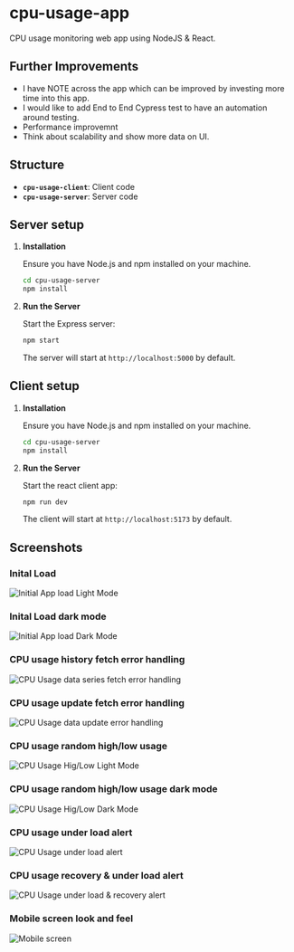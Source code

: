 # cpu-usage-app
CPU usage monitoring web app using NodeJS & React.

## Further Improvements
- I have NOTE across the app which can be improved by investing more time into this app.
- I would like to add End to End Cypress test to have an automation around testing.
- Performance improvemnt
- Think about scalability and show more data on UI.

## Structure

- **`cpu-usage-client`**: Client code
- **`cpu-usage-server`**: Server code

## Server setup

1. **Installation**

   Ensure you have Node.js and npm installed on your machine.

   ```bash
   cd cpu-usage-server
   npm install
   ```

2. **Run the Server**

   Start the Express server:

   ```bash
   npm start
   ```

   The server will start at `http://localhost:5000` by default.

## Client setup

1. **Installation**

   Ensure you have Node.js and npm installed on your machine.

   ```bash
   cd cpu-usage-server
   npm install
   ```

2. **Run the Server**

   Start the react client app:

   ```bash
   npm run dev
   ```

   The client will start at `http://localhost:5173` by default.

## Screenshots

### Inital Load
![Initial App load Light Mode](https://github.com/rnanania/cpu-usage-app/blob/main/screenshots/Initial-Light-Mode.png)

### Inital Load dark mode
![Initial App load Dark Mode](https://github.com/rnanania/cpu-usage-app/blob/main/screenshots/Initial-Dark-Mode.png)

### CPU usage history fetch error handling
![CPU Usage data series fetch error handling](https://github.com/rnanania/cpu-usage-app/blob/main/screenshots/Error-Handling-Fetch.png)

### CPU usage update fetch error handling
![CPU Usage data update error handling](https://github.com/rnanania/cpu-usage-app/blob/main/screenshots/Error-Handling-Update.png)

### CPU usage random high/low usage
![CPU Usage Hig/Low Light Mode](https://github.com/rnanania/cpu-usage-app/blob/main/screenshots/CPU-Usage-High-Low.png)

### CPU usage random high/low usage dark mode
![CPU Usage Hig/Low Dark Mode](https://github.com/rnanania/cpu-usage-app/blob/main/screenshots/CPU-Usage-Higg-Low-Dark.png)

### CPU usage under load alert
![CPU Usage under load alert](https://github.com/rnanania/cpu-usage-app/blob/main/screenshots/Under-Load-Recovery-1.png)

### CPU usage recovery & under load alert
![CPU Usage under load & recovery alert](https://github.com/rnanania/cpu-usage-app/blob/main/screenshots/Under-Load-Recovery-2.png)

### Mobile screen look and feel
![Mobile screen](https://github.com/rnanania/cpu-usage-app/blob/main/screenshots/Mobile-Screen.png)

